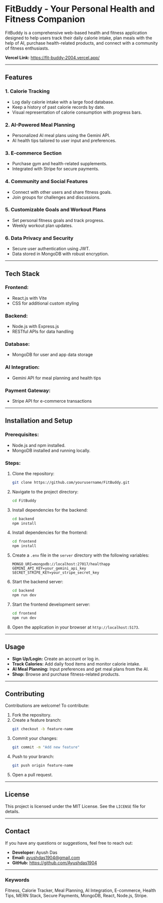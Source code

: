 # FitBuddy - Your Personal Health and Fitness Companion

FitBuddy is a comprehensive web-based health and fitness application designed to help users track their daily calorie intake, plan meals with the help of AI, purchase health-related products, and connect with a community of fitness enthusiasts.

**Vercel Link:** https://fit-buddy-2004.vercel.app/

---
## Features

### 1. **Calorie Tracking**
- Log daily calorie intake with a large food database.
- Keep a history of past calorie records by date.
- Visual representation of calorie consumption with progress bars.

### 2. **AI-Powered Meal Planning**
- Personalized AI meal plans using the Gemini API.
- AI health tips tailored to user input and preferences.

### 3. **E-commerce Section**
- Purchase gym and health-related supplements.
- Integrated with Stripe for secure payments.

### 4. **Community and Social Features**
- Connect with other users and share fitness goals.
- Join groups for challenges and discussions.

### 5. **Customizable Goals and Workout Plans**
- Set personal fitness goals and track progress.
- Weekly workout plan updates.

### 6. **Data Privacy and Security**
- Secure user authentication using JWT.
- Data stored in MongoDB with robust encryption.

---

## Tech Stack

### Frontend:
- React.js with Vite
- CSS for additional custom styling

### Backend:
- Node.js with Express.js
- RESTful APIs for data handling

### Database:
- MongoDB for user and app data storage

### AI Integration:
- Gemini API for meal planning and health tips

### Payment Gateway:
- Stripe API for e-commerce transactions

---

## Installation and Setup

### Prerequisites:
- Node.js and npm installed.
- MongoDB installed and running locally.

### Steps:
1. Clone the repository:
   ```bash
   git clone https://github.com/yourusername/FitBuddy.git
   ```

2. Navigate to the project directory:
   ```bash
   cd FitBuddy
   ```

3. Install dependencies for the backend:
   ```bash
   cd backend
   npm install
   ```

4. Install dependencies for the frontend:
   ```bash
   cd frontend
   npm install
   ```

5. Create a `.env` file in the `server` directory with the following variables:
   ```env
   MONGO_URI=mongodb://localhost:27017/healthapp
   GEMINI_API_KEY=your_gemini_api_key
   SECRET_STRIPE_KEY=your_stripe_secret_key
   ```

6. Start the backend server:
   ```bash
   cd backend
   npm run dev
   ```

7. Start the frontend development server:
   ```bash
   cd frontend
   npm run dev
   ```

8. Open the application in your browser at `http://localhost:5173`.

---

## Usage
- **Sign Up/Login:** Create an account or log in.
- **Track Calories:** Add daily food items and monitor calorie intake.
- **AI Meal Planning:** Input preferences and get meal plans from the AI.
- **Shop:** Browse and purchase fitness-related products.

---

## Contributing

Contributions are welcome! To contribute:
1. Fork the repository.
2. Create a feature branch:
   ```bash
   git checkout -b feature-name
   ```
3. Commit your changes:
   ```bash
   git commit -m "Add new feature"
   ```
4. Push to your branch:
   ```bash
   git push origin feature-name
   ```
5. Open a pull request.

---

## License

This project is licensed under the MIT License. See the `LICENSE` file for details.

---

## Contact

If you have any questions or suggestions, feel free to reach out:
- **Developer:** Ayush Das
- **Email:** ayushdas1904@gmail.com
- **GitHub:** https://github.com/Ayushdas1904

---

### Keywords
Fitness, Calorie Tracker, Meal Planning, AI Integration, E-commerce, Health Tips, MERN Stack, Secure Payments, MongoDB, React, Node.js, Stripe.

